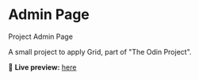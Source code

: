 # Admin Page

Project Admin Page

A small project to apply Grid, part of "The Odin Project".

🔗 **Live preview:** [here](situsinversus.github.io/Admin_Page/)

